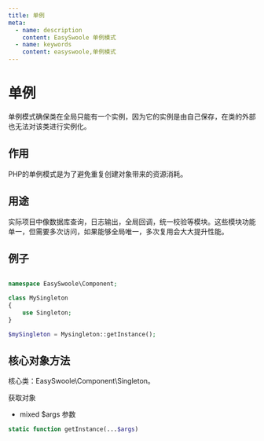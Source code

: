 ```yaml
---
title: 单例
meta:
  - name: description
    content: EasySwoole 单例模式
  - name: keywords
    content: easyswoole,单例模式
---
```

# 单例
单例模式确保类在全局只能有一个实例，因为它的实例是由自己保存，在类的外部也无法对该类进行实例化。  

## 作用
PHP的单例模式是为了避免重复创建对象带来的资源消耗。

## 用途
实际项目中像数据库查询，日志输出，全局回调，统一校验等模块。这些模块功能单一，但需要多次访问，如果能够全局唯一，多次复用会大大提升性能。

## 例子

```php

namespace EasySwoole\Component;

class MySingleton
{
    use Singleton;
}

$mySingleton = Mysingleton::getInstance();

``` 


## 核心对象方法

核心类：EasySwoole\Component\Singleton。

获取对象

* mixed     $args     参数

```php
static function getInstance(...$args)
```    